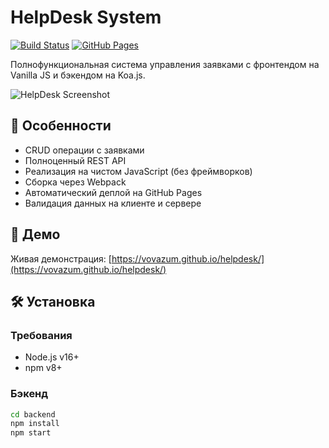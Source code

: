 # HelpDesk System

[![Build Status](https://ci.appveyor.com/api/projects/status/github/vovazum/helpdesk?svg=true)](https://ci.appveyor.com/project/vovazum/helpdesk)
[![GitHub Pages](https://img.shields.io/badge/GitHub%20Pages-Live-brightgreen)](https://vovazum.github.io/helpdesk/)

Полнофункциональная система управления заявками с фронтендом на Vanilla JS и бэкендом на Koa.js.

![HelpDesk Screenshot](./screenshot.png) <!-- Добавьте реальный скриншот -->

## 🌟 Особенности

- CRUD операции с заявками
- Полноценный REST API
- Реализация на чистом JavaScript (без фреймворков)
- Сборка через Webpack
- Автоматический деплой на GitHub Pages
- Валидация данных на клиенте и сервере

## 🚀 Демо

Живая демонстрация: [https://vovazum.github.io/helpdesk/](https://vovazum.github.io/helpdesk/)

## 🛠 Установка

### Требования
- Node.js v16+
- npm v8+

### Бэкенд
```bash
cd backend
npm install
npm start